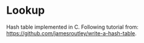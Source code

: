# Lookup
Hash table implemented in C. Following tutorial from: https://github.com/jamesroutley/write-a-hash-table.